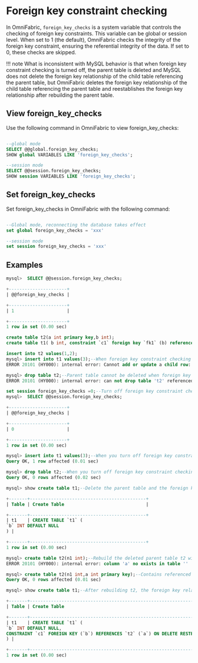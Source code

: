 # Foreign key constraint checking

In OmniFabric, `foreign_key_checks` is a system variable that controls the checking of foreign key constraints. This variable can be global or session level. When set to 1 (the default), OmniFabric checks the integrity of the foreign key constraint, ensuring the referential integrity of the data. If set to 0, these checks are skipped.

!!! note
    What is inconsistent with MySQL behavior is that when foreign key constraint checking is turned off, the parent table is deleted and MySQL does not delete the foreign key relationship of the child table referencing the parent table, but OmniFabric deletes the foreign key relationship of the child table referencing the parent table and reestablishes the foreign key relationship after rebuilding the parent table.

## View foreign_key_checks

Use the following command in OmniFabric to view foreign_key_checks:

```sql

--global mode
SELECT @@global.foreign_key_checks;
SHOW global VARIABLES LIKE 'foreign_key_checks';

--session mode
SELECT @@session.foreign_key_checks;
SHOW session VARIABLES LIKE 'foreign_key_checks';
```

## Set foreign_key_checks

Set foreign_key_checks in OmniFabric with the following command:

```sql

--Global mode, reconnecting the database takes effect
set global foreign_key_checks = 'xxx'

--session mode
set session foreign_key_checks = 'xxx'
```

## Examples

```sql
mysql>  SELECT @@session.foreign_key_checks;

+----------------------+
| @@foreign_key_checks |

+----------------------+
| 1                    |

+----------------------+
1 row in set (0.00 sec)

create table t2(a int primary key,b int);
create table t1( b int, constraint `c1` foreign key `fk1` (b) references t2(a));

insert into t2 values(1,2);
mysql> insert into t1 values(3);--When foreign key constraint checking is turned on, values that violate the constraint cannot be inserted
ERROR 20101 (HY000): internal error: Cannot add or update a child row: a foreign key constraint fails

mysql> drop table t2;--Parent table cannot be deleted when foreign key constraint checking is turned on
ERROR 20101 (HY000): internal error: can not drop table 't2' referenced by some foreign key constraint

set session foreign_key_checks =0;--Turn off foreign key constraint checking
mysql>  SELECT @@session.foreign_key_checks;

+----------------------+
| @@foreign_key_checks |

+----------------------+
| 0                    |

+----------------------+
1 row in set (0.00 sec)

mysql> insert into t1 values(3);--When you turn off foreign key constraint checking, you can insert values that violate constraints
Query OK, 1 row affected (0.01 sec)

mysql> drop table t2;--When you turn off foreign key constraint checking, you can delete the parent table.
Query OK, 0 rows affected (0.02 sec)

mysql> show create table t1;--Delete the parent table and the foreign key constraints are also deleted

+-------+--------------------------------------------+
| Table | Create Table                               |

+-------+--------------------------------------------+
| t1    | CREATE TABLE `t1` (
`b` INT DEFAULT NULL
) |

+-------+--------------------------------------------+
1 row in set (0.00 sec)

mysql> create table t2(n1 int);--Rebuild the deleted parent table t2 with the original foreign key reference columns of the child table.
ERROR 20101 (HY000): internal error: column 'a' no exists in table ''

mysql> create table t2(n1 int,a int primary key);--Contains referenced primary key column a, rebuild successful
Query OK, 0 rows affected (0.01 sec)

mysql> show create table t1;--After rebuilding t2, the foreign key relationship is automatically re-established

+-------+-------------------------------------------------------------------------------------------------------------------------------------------+
| Table | Create Table                                                                                                                              |

+-------+-------------------------------------------------------------------------------------------------------------------------------------------+
| t1    | CREATE TABLE `t1` (
`b` INT DEFAULT NULL,
CONSTRAINT `c1` FOREIGN KEY (`b`) REFERENCES `t2` (`a`) ON DELETE RESTRICT ON UPDATE RESTRICT
) |

+-------+-------------------------------------------------------------------------------------------------------------------------------------------+
1 row in set (0.00 sec)
```
